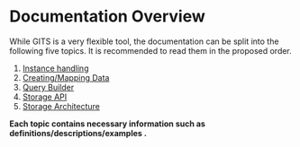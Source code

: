 # Documentation Overview
While GITS is a very flexible tool, the documentation can be split into the following five topics. It is recommended to read them in the proposed order. 

1.  [Instance handling](INSTANCES.md)
2.  [Creating/Mapping Data](DATA_MAPPING.md)
3.  [Query Builder](QUERY.md)
4.  [Storage API](STORAGE_API.md)
5.  [Storage Architecture](STORAGE_ARCHITECTURE.md)

**Each topic contains necessary information such as definitions/descriptions/examples .**
